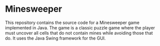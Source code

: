 # Minesweeper
This repository contains the source code for a Minesweeper game implemented in Java. The game is a classic puzzle game where the player must uncover all cells that do not contain mines while avoiding those that do. It uses the Java Swing framework for the GUI.
